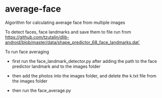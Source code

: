 # average-face
Algorithm for calculating average face from multiple images

To detect faces, face landmarks and save them to file run from https://github.com/tzutalin/dlib-android/blob/master/data/shape_predictor_68_face_landmarks.dat`

To run face averaging
- first run the face_landmark_detector.py after adding the path to the face predictor landmark and to the images folder
- then add the photos into the images folder, and delete the k.txt file from the images folder

- then run the face_average.py